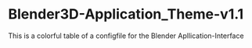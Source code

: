 # Blender3D-Application_Theme-v1.1
This is a colorful table of a configfile for the Blender Apllication-Interface
